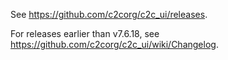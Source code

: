 See <https://github.com/c2corg/c2c_ui/releases>.

For releases earlier than v7.6.18, see <https://github.com/c2corg/c2c_ui/wiki/Changelog>.
